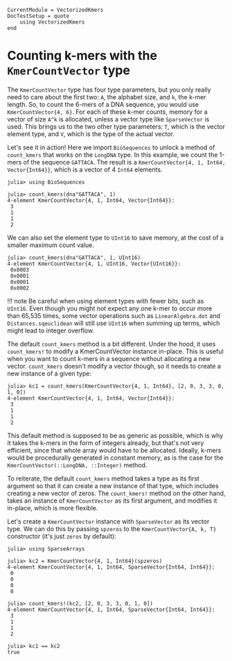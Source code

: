 ```@meta
CurrentModule = VectorizedKmers
DocTestSetup = quote
    using VectorizedKmers
end
```

# Counting k-mers with the `KmerCountVector` type

The `KmerCountVector` type has four type parameters, but you only really need to care about the first two: `A`, the alphabet size, and `k`, the k-mer length. So, to count the 6-mers of a DNA sequence, you would use `KmerCountVector{4, 6}`. For each of these k-mer counts, memory for a vector of size `A^k` is allocated, unless a vector type like `SparseVector` is used. This brings us to the two other type parameters: `T`, which is the vector element type, and `V`, which is the type of the actual vector.

Let's see it in action! Here we import `BioSequences` to unlock a method of `count_kmers` that works on the `LongDNA` type. In this example, we count the 1-mers of the sequence `GATTACA`. The result is a `KmerCountVector{4, 1, Int64, Vector{Int64}}`, which is a vector of 4 `Int64` elements.

```jldoctest
julia> using BioSequences

julia> count_kmers(dna"GATTACA", 1)
4-element KmerCountVector{4, 1, Int64, Vector{Int64}}:
 3
 1
 1
 2
```

We can also set the element type to `UInt16` to save memory, at the cost of a smaller maximum count value.

```jldoctest
julia> count_kmers(dna"GATTACA", 1, UInt16)
4-element KmerCountVector{4, 1, UInt16, Vector{UInt16}}:
 0x0003
 0x0001
 0x0001
 0x0002
```

!!! note
    Be careful when using element types with fewer bits, such as `UInt16`. Even though you might not expect any one k-mer to occur more than 65,535 times, some vector operations such as `LinearAlgebra.dot` and `Distances.sqeuclidean` will still use `UInt16` when summing up terms, which might lead to integer overflow.

The default `count_kmers` method is a bit different. Under the hood, it uses `count_kmers!` to modify a KmerCountVector instance in-place. This is useful when you want to count k-mers in a sequence without allocating a new vector. `count_kmers` doesn't modify a vector though, so it needs to create a new instance of a given type:

```jldoctest
julia> kc1 = count_kmers(KmerCountVector{4, 1, Int64}, [2, 0, 3, 3, 0, 1, 0])
4-element KmerCountVector{4, 1, Int64, Vector{Int64}}:
 3
 1
 1
 2
```

This default method is supposed to be as generic as possible, which is why it takes the k-mers in the form of integers already, but that's not very efficient, since that whole array would have to be allocated. Ideally, k-mers would be procedurally generated in constant memory, as is the case for the `KmerCountVector(::LongDNA, ::Integer)` method.

To reiterate, the default `count_kmers` method takes a type as its first argument so that it can create a new instance of that type, which includes creating a new vector of zeros. The `count_kmers!` method on the other hand, takes an instance of `KmerCountVector` as its first argument, and modifies it in-place, which is more flexible.

Let's create a `KmerCountVector` instance with `SparseVector` as its vector type. We can do this by passing `spzeros` to the `KmerCountVector{A, k, T}` constructor (it's just `zeros` by default):

```jldoctest
julia> using SparseArrays

julia> kc2 = KmerCountVector{4, 1, Int64}(spzeros)
4-element KmerCountVector{4, 1, Int64, SparseVector{Int64, Int64}}:
 0
 0
 0
 0

julia> count_kmers!(kc2, [2, 0, 3, 3, 0, 1, 0])
4-element KmerCountVector{4, 1, Int64, SparseVector{Int64, Int64}}:
 3
 1
 1
 2

julia> kc1 == kc2
true
```
